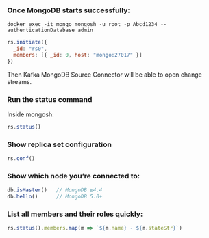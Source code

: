 
### Once MongoDB starts successfully:
```shell
docker exec -it mongo mongosh -u root -p Abcd1234 --authenticationDatabase admin
```

```javascript
rs.initiate({
  _id: "rs0",
  members: [{ _id: 0, host: "mongo:27017" }]
})
```

Then Kafka MongoDB Source Connector will be able to open change streams.


### Run the status command
Inside mongosh:
```javascript
rs.status()
```

### Show replica set configuration
```javascript
rs.conf()
```

### Show which node you’re connected to:
```javascript
db.isMaster()   // MongoDB ≤4.4
db.hello()      // MongoDB 5.0+
```

### List all members and their roles quickly:
```javascript
rs.status().members.map(m => `${m.name} - ${m.stateStr}`)
```